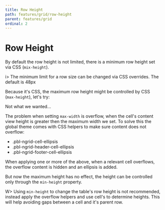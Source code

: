 ```yaml
---
title: Row Height
path: features/grid/row-height
parent: features/grid
ordinal: 2
---
```

# Row Height

By default the row height is not limited, there is a minimum row height set via CSS (`mix-height`).

i> The minimum limit for a row size can be changed via CSS overrides. The default is 48px

<div pbl-example-view="pbl-row-height-example"></div>

Because it's CSS, the maximum row height might be controlled by CSS (`max-height`), let's try:

<div pbl-example-view="pbl-uncontrolled-row-height-example"></div>

Not what we wanted...

The problem when setting `max-width` is overflow, when the cell's content view height is greater then the maximum width we set.
To solve this the global theme comes with CSS helpers to make sure content does not overflow:

- .pbl-ngrid-cell-ellipsis
- .pbl-ngrid-header-cell-ellipsis
- .pbl-ngrid-footer-cell-ellipsis

When applying one or more of the above, when a relevant cell overflows, the overflow content is hidden and an ellipsis is added.

But now the maximum height has no effect, the height can be controlled only through the `min-height` property.

<div pbl-example-view="pbl-controlled-row-height-example"></div>

W> Using `min-height` to change the table's row height is not recommended, instead apply the overflow helpers and use cell's to determine heights.
This will help avoiding gaps between a cell and it's parent row.

